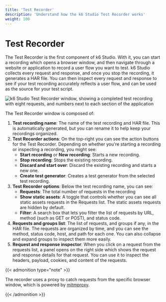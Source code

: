 ```yaml
---
title: 'Test Recorder'
description: 'Understand how the k6 Studio Test Recorder works'
weight: 100
---
```


# Test Recorder

The Test Recorder is the first component of k6 Studio. With it, you can start a recording which opens a browser window, and then navigate through a website or application to record a user flow you want to test. k6 Studio collects every request and response, and once you stop the recording, it generates a HAR file. You can then inspect every request and response to see if your test recording accurately reflects a user flow, and can be used as the source for your test script.

![k6 Studio Test Recorder window, showing a completed test recording with eight requests, and numbers next to each section of the application](/media/docs/k6-studio/screenshot-k6-studio-test-recorder.png)

The Test Recorder window is composed of:

1. **Test recording name**: The name of the test recording and HAR file. This is automatically generated, but you can rename it to help keep your recordings organized.
2. **Test Recorder actions**: On the top-right you can see the action buttons for the Test Recorder. Depending on whether you're starting a recording or inspecting a recording, you might see:
   - **Start recording** or **New recording**: Starts a new recording.
   - **Stop recording**: Stops the existing recording.
   - **Discard and start over**: Discard the existing recording and starts a new one.
   - **Create test generator**: Creates a test generator from the selected test recording.
3. **Test Recorder options**: Below the test recording name, you can see:
   - **Requests**: The total number of requests in the recording
   - **Show static assets**: A toggle that controls whether you can see all static assets requests in the Requests list. The static assets requests are hidden by default.
   - **Filter**: A search box that lets you filter the list of requests by URL, method (such as GET or POST), and status code.
4. **Requests and groups list**: The list of requests, and groups if any, in the HAR file. The requests are organized by time, and you can see the method, status code, host, and path for each one. You can also collapse and expand groups to inspect them more easily.
5. **Request and response inspector**: When you click on a request from the requests list, a panel opens on the right side which shows the request and response details for that request. You can use it to inspect the headers, payload, cookies, and content of the requests.

{{< admonition type="note" >}}

The recorder uses a proxy to catch requests from the specific browser window, which is powered by [mitmproxy](https://github.com/mitmproxy/mitmproxy).

{{< /admonition >}}
